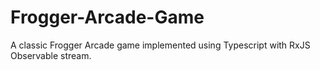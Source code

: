 # Frogger-Arcade-Game
A classic Frogger Arcade game implemented using Typescript with RxJS Observable stream.
